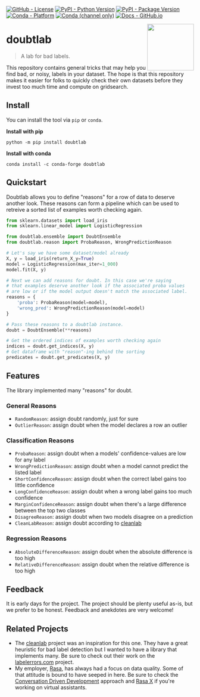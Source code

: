 <!--- BADGES: START --->
[![GitHub - License](https://img.shields.io/github/license/koaning/doubtlab?logo=github&style=flat&color=green)][#github-license]
[![PyPI - Python Version](https://img.shields.io/pypi/pyversions/doubtlab?logo=pypi&style=flat&color=blue)][#pypi-package]
[![PyPI - Package Version](https://img.shields.io/pypi/v/doubtlab?logo=pypi&style=flat&color=orange)][#pypi-package]
[![Conda - Platform](https://img.shields.io/conda/pn/conda-forge/doubtlab?logo=anaconda&style=flat)][#conda-forge-package]
[![Conda (channel only)](https://img.shields.io/conda/vn/conda-forge/doubtlab?logo=anaconda&style=flat&color=orange)][#conda-forge-package]
[![Docs - GitHub.io](https://img.shields.io/static/v1?logo=github&style=flat&color=pink&label=docs&message=doubtlab)][#docs-package]


[#github-license]: https://github.com/koaning/doubtlab/blob/main/LICENSE
[#pypi-package]: https://pypi.org/project/doubtlab/
[#conda-forge-package]: https://anaconda.org/conda-forge/doubtlab
[#docs-package]: https://koaning.github.io/doubtlab/
<!--- BADGES: END --->

<img src="docs/doubt.png" width=125 height=125 align="right">

# doubtlab

> A lab for bad labels.

This repository contains general tricks that may help you find bad, or noisy, labels in your dataset. The hope is that this repository makes it easier for folks to quickly check their own datasets before they invest too much time and compute on gridsearch.

## Install

You can install the tool via `pip` or `conda`.

**Install with pip**

```
python -m pip install doubtlab
```

**Install with conda**

```
conda install -c conda-forge doubtlab
```

## Quickstart

Doubtlab allows you to define "reasons" for a row of data to deserve another look. These reasons can form a pipeline which can be used to retreive a sorted list of examples worth checking again.

```python
from sklearn.datasets import load_iris
from sklearn.linear_model import LogisticRegression

from doubtlab.ensemble import DoubtEnsemble
from doubtlab.reason import ProbaReason, WrongPredictionReason

# Let's say we have some dataset/model already
X, y = load_iris(return_X_y=True)
model = LogisticRegression(max_iter=1_000)
model.fit(X, y)

# Next we can add reasons for doubt. In this case we're saying
# that examples deserve another look if the associated proba values
# are low or if the model output doesn't match the associated label.
reasons = {
    'proba': ProbaReason(model=model),
    'wrong_pred': WrongPredictionReason(model=model)
}

# Pass these reasons to a doubtlab instance.
doubt = DoubtEnsemble(**reasons)

# Get the ordered indices of examples worth checking again
indices = doubt.get_indices(X, y)
# Get dataframe with "reason"-ing behind the sorting
predicates = doubt.get_predicates(X, y)
```

## Features

The library implemented many "reasons" for doubt.

### General Reasons

- `RandomReason`: assign doubt randomly, just for sure
- `OutlierReason`: assign doubt when the model declares a row an outlier

### Classification Reasons

- `ProbaReason`: assign doubt when a models' confidence-values are low for any label
- `WrongPredictionReason`: assign doubt when a model cannot predict the listed label
- `ShortConfidenceReason`: assign doubt when the correct label gains too little confidence
- `LongConfidenceReason`: assign doubt when a wrong label gains too much confidence
- `MarginConfidenceReason`: assign doubt when there's a large difference between the top two classes
- `DisagreeReason`: assign doubt when two models disagree on a prediction
- `CleanLabReason`: assign doubt according to [cleanlab](https://github.com/cleanlab/cleanlab)

### Regression Reasons

- `AbsoluteDifferenceReason`: assign doubt when the absolute difference is too high
- `RelativeDifferenceReason`: assign doubt when the relative difference is too high

## Feedback

It is early days for the project. The project should be plenty useful as-is, but we
prefer to be honest. Feedback and anekdotes are very welcome!

## Related Projects

- The [cleanlab](https://github.com/cleanlab/cleanlab) project was an inspiration for this one. They have a great heuristic for bad label detection but I wanted to have a library that implements many. Be sure to check out their work on the [labelerrors.com](https://labelerrors.com) project.
- My employer, [Rasa](https://rasa.com/), has always had a focus on data quality. Some of that attitude is bound to have seeped in here. Be sure to check the [Conversation Driven Development](https://rasa.com/docs/rasa/conversation-driven-development/) approach and [Rasa X](https://rasa.com/docs/rasa-x/) if you're working on virtual assistants.
